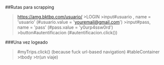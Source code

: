 ##Rutas para scrapping

> https://amg.bktbp.com/usuario/
    >LOGIN
    >input#usuario , name = 'usuario'  (#usuario.value = 'youremail@gmail.com')
    >input#pass, name = 'pass' (#pass.value = 'y0urp4ssw0rd')
    >button#autentificacion (#autentificacion.click())

###Una vez logeado

>#myTrips.click() (because fuck url-based navigation)
>#tableContainer >tbody >tr(un viaje)
